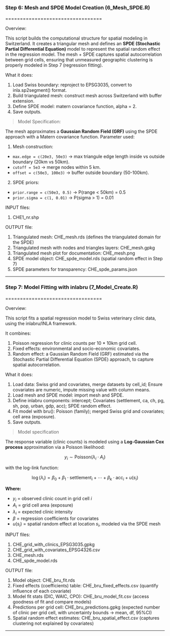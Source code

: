 ### Step 6: Mesh and SPDE Model Creation (6_Mesh_SPDE.R)
=================================

Overview:

This script builds the computational structure for spatial modeling in Switzerland.
It creates a triangular mesh and defines an **SPDE (Stochastic Partial Differential Equation)** model to represent the spatial random effect in the regression model.
The mesh + SPDE captures spatial autocorrelation between grid cells, ensuring that unmeasured geographic clustering is properly modeled in Step 7 (regression fitting).

What it does:
1. Load Swiss boundary: reproject to EPSG3035, convert to inla.sp2segment() format. 
2. Build triangulated mesh: construct mesh across Switzerland with buffer extension.
3. Define SPDE model: matern covariance function, alpha = 2.
4. Save outputs.

> Model Specification:

The mesh approximates a **Gaussian Random Field (GRF)** using the SPDE approach with a Matern covariance function.
Parameter used:
1. Mesh construction:
  - `max.edge = c(20e3, 50e3)` -> max triangule edge length inside vs outside boundary (20km vs 50km).
  - `cutoff = 5e3` -> merge nodes within 5 km.
  - `offset = c(50e3, 100e3)` -> buffer outside boundary (50-100km).
2. SPDE priors:
  - `prior.range = c(50e3, 0.5)` -> P(range < 50km) = 0.5
  - `prior.sigma = c(1, 0.01)` -> P(sigma > 1) = 0.01

INPUT files:
1. CHE1_nr.shp

OUTPUT file:
1. Triangulated mesh: CHE_mesh.rds (defines the triangulated domain for the SPDE)
2. Triangulated mesh with nodes and triangles layers: CHE_mesh.gpkg
3. Triangulated mesh plot for documentation: CHE_mesh.png
4. SPDE model object: CHE_spde_model.rds (spatial random effect in Step 7)
5. SPDE parameters for transparency: CHE_spde_params.json
----------------------
### Step 7: Model Fitting with inlabru (7_Model_Create.R)
=================================

Overview:

This script fits a spatial regression model to Swiss veterinary clinic data, using the inlabru/INLA framework.

It combines:
1. Poisson regression for clinic counts per 10 * 10km grid cell.
2. Fixed effects: environmental and socio-economic covariates.
3. Random effect: a Gaussian Random Field (GRF) estimated via the Stochastic Partial Differential Equation (SPDE) approach, to capture spatial autocorrelation.

What it does:
1. Load data: Swiss grid and covariates, merge datasets by cell_id; Ensure covariates are numeric, impute missing value with column means.
2. Load mesh and SPDE model: import mesh and SPDE.
3. Define inlabru components: intercept; Covariates (settlement, ca, ch, pg, sh, pop, urban, gdp, acc); SPDE random effect.
4. Fit model with bru(): Poisson (family); merged Swiss grid and covariates; cell area (exposure).
5. Save outputs.

> Model specification

The response variable (clinic counts) is modeled using a **Log-Gaussian Cox process** approximation via a Poisson likelihood:

$$
y_i \sim \text{Poisson}(\lambda_i \cdot A_i)
$$

with the log-link function:

$$
\log(\lambda_i) = \beta_0 + \beta_1 \cdot \text{settlement}_i + \cdots + \beta_k \cdot \text{acc}_i + u(s_i)
$$

**Where:**

- $y_i$ = observed clinic count in grid cell *i*  
- $A_i$ = grid cell area (exposure)  
- $\lambda_i$ = expected clinic intensity  
- $\beta$ = regression coefficients for covariates  
- $u(s_i)$ = spatial random effect at location $s_i$, modeled via the SPDE mesh  
  
INPUT files:
1. CHE_grid_with_clinics_EPSG3035.gpkg
2. CHE_grid_with_covariates_EPSG4326.csv
3. CHE_mesh.rds
4. CHE_spde_model.rds

OUTPUT file:
1. Model object: CHE_bru_fit.rds
2. Fixed effects (coefficients) table: CHE_bru_fixed_effects.csv (quantify influence of each covariate)
3. Model fit stats (DIC, WAIC, CPO): CHE_bru_model_fit.csv (access goodness of fit and compare models)
4. Predictions per grid cell: CHE_bru_predictions.gpkg (expected number of clinic per grid cell, with uncertainty bounds -> mean, df, 95%CI)
5. Spatial random effect estimates: CHE_bru_spatial_effect.csv (captures clustering not explained by covariates)
----------------------
